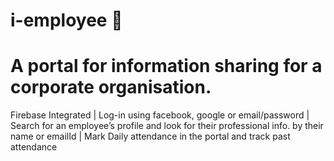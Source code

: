 # i-employee 🚀

# A portal for information sharing for a corporate organisation. 

Firebase Integrated | Log-in using facebook, google or email/password | Search for an employee’s profile and look for their professional info. by their name or emailId | Mark Daily attendance in the portal and track past attendance
